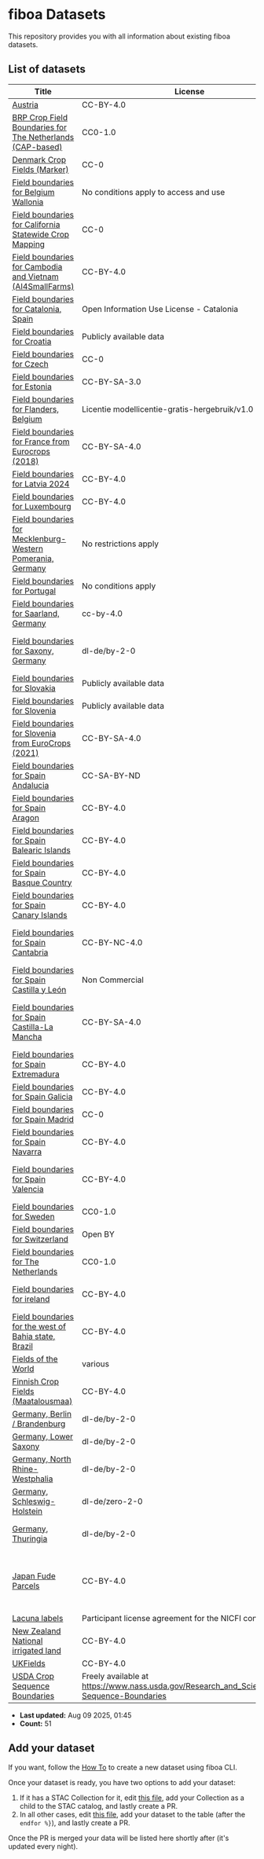
# fiboa Datasets

This repository provides you with all information about existing fiboa datasets.

## List of datasets

| Title | License | Provider |
| ----- | ------- | -------- |
| [Austria](https://source.coop/repositories/fiboa/austria/description/) | CC-BY-4.0 | Agrarmarkt Austria |
| [BRP Crop Field Boundaries for The Netherlands (CAP-based)](https://source.coop/repositories/fiboa/nl-crop/description/) | CC0-1.0 |  |
| [Denmark Crop Fields (Marker)](https://source.coop/repositories/fiboa/denmark/description/) | CC-0 |  |
| [Field boundaries for Belgium Wallonia](https://source.coop/repositories/fiboa/be-wa/description/) | No conditions apply to access and use |  |
| [Field boundaries for California Statewide Crop Mapping](https://source.coop/repositories/fiboa/us-ca-scm/description/) | CC-0 |  |
| [Field boundaries for Cambodia and Vietnam (AI4SmallFarms)](https://source.coop/repositories/fiboa/ai4sf/description/) | CC-BY-4.0 |  |
| [Field boundaries for Catalonia, Spain](https://source.coop/repositories/fiboa/es-cat/description/) | Open Information Use License - Catalonia | Catalonia Department of Agriculture, Livestock, Fisheries and Food |
| [Field boundaries for Croatia](https://source.coop/repositories/fiboa/croatia/description/) | Publicly available data |  |
| [Field boundaries for Czech](https://source.coop/repositories/fiboa/czech/description/) | CC-0 |  |
| [Field boundaries for Estonia](https://source.coop/repositories/fiboa/estonia-ec/description/) | CC-BY-SA-3.0 | Põllumajanduse Registrite ja Informatsiooni Amet |
| [Field boundaries for Flanders, Belgium](https://source.coop/repositories/fiboa/be-vlg/description/) | Licentie modellicentie-gratis-hergebruik/v1.0 |  |
| [Field boundaries for France from Eurocrops (2018)](https://source.coop/repositories/fiboa/france-ec/description/) | CC-BY-SA-4.0 | Institut National de l'Information Géographique et Forestière |
| [Field boundaries for Latvia 2024](https://source.coop/repositories/fiboa/latvia/description/) | CC-BY-4.0 | Lauku atbalsta dienests |
| [Field boundaries for Luxembourg](https://source.coop/repositories/fiboa/luxembourg/description/) | CC-BY-4.0 | Luxembourg ministry of Agriculture |
| [Field boundaries for Mecklenburg-Western Pomerania, Germany](https://source.coop/repositories/fiboa/de-mv/description/) | No restrictions apply |  |
| [Field boundaries for Portugal](https://source.coop/repositories/fiboa/portugal/description/) | No conditions apply |  |
| [Field boundaries for Saarland, Germany](https://source.coop/repositories/fiboa/de-sl/description/) | cc-by-4.0 | © GDI-SL 2024 |
| [Field boundaries for Saxony, Germany](https://source.coop/repositories/fiboa/de-sax/description/) | dl-de/by-2-0 | Sächsisches Landesamt für Umwelt, Landwirtschaft und Geologie |
| [Field boundaries for Slovakia](https://source.coop/repositories/fiboa/slovakia/description/) | Publicly available data |  |
| [Field boundaries for Slovenia](https://source.coop/repositories/fiboa/slovenia/description/) | Publicly available data |  |
| [Field boundaries for Slovenia from EuroCrops (2021)](https://source.coop/repositories/fiboa/slovenia-ec/description/) | CC-BY-SA-4.0 | Ministrstvo za kmetijstvo, gozdarstvo in prehrano |
| [Field boundaries for Spain Andalucia](https://source.coop/repositories/fiboa/es-cl/description/) | CC-SA-BY-ND | ©Junta de Andalucía |
| [Field boundaries for Spain Aragon](https://source.coop/repositories/fiboa/es-ar/description/) | CC-BY-4.0 | (c) Gobierno de Aragon |
| [Field boundaries for Spain Balearic Islands](https://source.coop/repositories/fiboa/es-pm/description/) | CC-BY-4.0 | Govern de les Illes Balears |
| [Field boundaries for Spain Basque Country](https://source.coop/repositories/fiboa/es-pv/description/) | CC-BY-4.0 | Basque Government / Gobierno Vasco |
| [Field boundaries for Spain Canary Islands](https://source.coop/repositories/fiboa/es-cn/description/) | CC-BY-4.0 | Gobierno de Canarias |
| [Field boundaries for Spain Cantabria](https://source.coop/repositories/fiboa/es-cb/description/) | CC-BY-NC-4.0 | ©Government of Cantabria. Free information available at https://mapas.cantabria.es |
| [Field boundaries for Spain Castilla y León](https://source.coop/repositories/fiboa/es-cl/description/) | Non Commercial | Commercial exploitation is prohibited |
| [Field boundaries for Spain Castilla-La Mancha](https://source.coop/repositories/fiboa/es-cm/description/) | CC-BY-SA-4.0 | Unidad de Cartografía. Secretaría General. Consejería de Agricultura , Ganadería y Desarrollo Rural. |
| [Field boundaries for Spain Extremadura](https://source.coop/repositories/fiboa/es-ex/description/) | CC-BY-4.0 | Junta de Extremadura |
| [Field boundaries for Spain Galicia](https://source.coop/repositories/fiboa/es-ga/description/) | CC-BY-4.0 | Información procedente do FOGGA |
| [Field boundaries for Spain Madrid](https://source.coop/repositories/fiboa/es-md/description/) | CC-0 | Comunidad de Madrid |
| [Field boundaries for Spain Navarra](https://source.coop/repositories/fiboa/es-nc/description/) | CC-BY-4.0 | Comunidad Foral de Navarra |
| [Field boundaries for Spain Valencia](https://source.coop/repositories/fiboa/es-vc/description/) | CC-BY-4.0 | 1403_2024PAC0050 CC BY 4.0 © Institut Cartogràfic Valencià, Generalitat |
| [Field boundaries for Sweden](https://source.coop/repositories/fiboa/sweden/description/) | CC0-1.0 | Jordbruksverket |
| [Field boundaries for Switzerland](https://source.coop/repositories/fiboa/switzerland/description/) | Open BY |  |
| [Field boundaries for The Netherlands](https://source.coop/repositories/fiboa/nl-ref/description/) | CC0-1.0 |  |
| [Field boundaries for ireland](https://source.coop/repositories/fiboa/ireland/description/) | CC-BY-4.0 | Ireland Department of Agriculture, Food and the Marine |
| [Field boundaries for the west of Bahia state, Brazil](https://source.coop/repositories/fiboa/br-ba-lem/description/) | CC-BY-4.0 |  |
| [Fields of the World](https://source.coop/repositories/kerner-lab/fields-of-the-world/description/) | various |  |
| [Finnish Crop Fields (Maatalousmaa)](https://source.coop/repositories/fiboa/finland/description/) | CC-BY-4.0 | Finnish Food Authority |
| [Germany, Berlin / Brandenburg](https://source.coop/repositories/fiboa/de-bb/description/) | dl-de/by-2-0 | Land Brandenburg |
| [Germany, Lower Saxony](https://source.coop/repositories/fiboa/de-nds/description/) | dl-de/by-2-0 | Land Niedersachsen |
| [Germany, North Rhine-Westphalia](https://source.coop/repositories/fiboa/de-nrw/description/) | dl-de/by-2-0 | Land Nordrhein-Westfalen / Open.NRW |
| [Germany, Schleswig-Holstein](https://source.coop/repositories/fiboa/de-sh/description/) | dl-de/zero-2-0 | Land Schleswig-Holstein |
| [Germany, Thuringia](https://source.coop/repositories/fiboa/de-th/description/) | dl-de/by-2-0 | Thüringer Landesamt für Landwirtschaft und Ländlichen Raum |
| [Japan Fude Parcels](https://source.coop/repositories/fiboa/japan/description/) | CC-BY-4.0 | Fude Polygon Data (2021-2024). Japanese Ministry of Agriculture, Forestry and Fisheries. Processed by Pacific Spatial Solutions, Inc |
| [Lacuna labels](https://source.coop/repositories/fiboa/lacunalabels/description/) | Participant license agreement for the NICFI contract |  |
| [New Zealand National irrigated land](https://source.coop/repositories/fiboa/newzealand/description/) | CC-BY-4.0 | New Zealand Ministry for the Environment |
| [UKFields](https://zenodo.org/records/11110206) | CC-BY-4.0 | Bancroft S, Wilkins J |
| [USDA Crop Sequence Boundaries](https://source.coop/repositories/fiboa/us-usda-cropland/description/) | Freely available at https://www.nass.usda.gov/Research_and_Science/Crop-Sequence-Boundaries |  |

* **Last updated:** Aug 09 2025, 01:45 
* **Count:** 51

## Add your dataset

If you want, follow the [How To](HOWTO.md) to create a new dataset using fiboa CLI.

Once your dataset is ready, you have two options to add your dataset:
1. If it has a STAC Collection for it, edit [this file](https://github.com/fiboa/fiboa.github.io/edit/main/stac/catalog.json), add your Collection as a child to the STAC catalog, and lastly create a PR.
2. In all other cases, edit [this file](https://github.com/fiboa/data/edit/main/README.md.jinja), add your dataset to the table (after the `endfor %}`), and lastly create a PR.

Once the PR is merged your data will be listed here shortly after (it's updated every night).